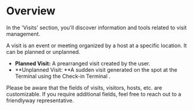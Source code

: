 # Overview

In the 'Visits' section, you'll discover information and tools related to visit management.

A visit is an event or meeting organized by a host at a specific location. It can be planned or unplanned.

* **Planned Visit:** A prearranged visit created by the user.
* \*\*Unplanned Visit: \*\*A sudden visit generated on the spot at the Terminal using the Check-in Terminal .

Please be aware that the fields of visits, visitors, hosts, etc. are customizable. If you require additional fields, feel free to reach out to a friendlyway representative.
